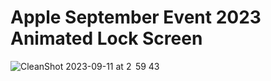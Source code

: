 # Apple September Event 2023 Animated Lock Screen

![CleanShot 2023-09-11 at 2  59 43](https://github.com/1998code/Apple-September-Event-2023-Animation/assets/54872601/08d34706-83f4-41b2-a486-a0c641fb4482)
